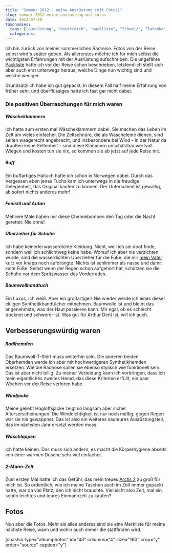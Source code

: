 ```yaml
---
title: "Sommer 2012 - meine Ausrüstung (mit Fotos)"
slug: sommer-2012-meine-ausrustung-mit-fotos
date: 2012-07-29
taxonomies:
  tags: ["ausrüstung", "österreich", "packliste", "Schweiz", "Tatonka", "Reisen"]
  categories: 
---
```


<p>Ich bin zurück von meiner sommerlichen Radreise. Fotos von der Reise selbst wird's später geben. Als allererstes möchte ich für mich selbst die wichtigsten Erfahrungen mit der Ausrüstung aufschreiben. Die ungefähre <a href="https://flowfx.de/blog/balkan-2012-packen/">Packliste</a> hatte ich vor der Reise schon beschrieben, letztendlich stellt sich aber auch erst unterwegs heraus, welche Dinge nun wichtig sind und welche weniger.

Grundsätzlich habe ich gut gepackt. In diesem Fall half meine Erfahrung von früher sehr, und überflüssiges hatte ich fast gar nicht dabei.

</p><h3>Die positiven Überraschungen für mich waren</h3>

<h5>Wäscheklammern</h5>

Ich hatte zum ersten mal Wäscheklammern dabei. Sie machen das Leben im Zelt um vieles einfacher. Die Zeltschnüre, die als Wäscheleine dienen, sind selten waagerecht angebracht, und insbesondere bei Wind - in der Natur da draußen keine Seltenheit - sind diese Klammern unschätzbar wertvoll. Wiegen und kosten tun sie nix, so kommen sie ab jetzt auf jede Reise mit.

<!--more-->

<h5>Buff</h5>

Ein buffartiges Haltuch hatte ich schon in Norwegen dabei. Durch das Vergessen eben jenes Tuchs kam ich unterwegs in die freudige Gelegenheit, das Original kaufen zu können. Der Unterschied ist gewaltig, ab sofort nichts anderes mehr!

<h5>Fenistil und Autan</h5>

Mehrere Male haben mir diese Chemiebomben den Tag oder die Nacht gerettet. Nie ohne!

<h5>Überzieher für Schuhe</h5>

Ich habe keinerlei wasserdichte Kleidung. Nicht, weil ich sie doof finde, sondern weil ich schlichtweg keine habe. Worauf ich aber nie verzichten würde, sind die wasserdichten Überzieher für die Füße, die mir <a href="http://www.helmutoptour.de">mein Vater</a> kurz vor knapp noch aufdrängte. Nichts ist schlimmer als nasse und damit kalte Füße. Selbst wenn der Regen schon aufgehört hat, schützen sie die Schuhe vor dem Spritzwasser des Vorderrades.

<h5>Baumwollhandtuch</h5>

Ein Luxus, ich weiß. Aber ein großartiger! Nie wieder werde ich eines dieser ekligen Synthetikhandtücher mitnehmen. Baumwolle ist und bleibt das angenehmste, was der Haut passieren kann. Mir egal, ob es schlecht trocknet und schwerer ist. Was gut für Arthur Dent ist, will ich auch.

<h2>Verbesserungswürdig waren</h2>

<h5>Radlhemden</h5>

Das Baumwoll-T-Shirt muss weiterhin sein. Die anderen beiden Oberhemden werde ich aber mit hochwertigeren Synthetikhemden ersetzen. Wie die Radhose sollen sie ebenso stylisch wie funktionell sein. Das ist aber nicht billig. Zu meiner Verteidung kann ich vorbringen, dass ich mein eigentliches zweites Hemd, das diese Kriterien erfüllt, ein paar Wochen vor der Reise verloren habe.

<h5>Windjacke</h5>

Meine geliebt Haglöffsjacke zeigt so langsam aber sicher Alterserscheinungen. Die Winddichtigkeit ist nur noch mäßig, gegen Regen war sie nie gewappnet. Das ist also ein weiteres sauteures Ausrüstungsteil, das im nächsten Jahr ersetzt werden muss.

<h5>Waschlappen</h5>

Ich hatte keinen. Das muss sich ändern, es macht die Körperhygiene abseits von einer warmen Dusche sehr viel einfacher.

<h5>2-Mann-Zelt</h5>

Zum ersten Mal hatte ich das Gefühl, das mein treues <a href="http://www.globetrotter.de/de/shop/detail.php?mod_nr=107488">Arctis 2</a> zu groß für mich ist. So ordentlich, wie ich meine Taschen auch im Zelt immer gepackt hatte, war da viel Platz, den ich nicht brauchte. Vielleicht also Zeit, mal ein schön leichtes und teures Einmannzelt zu kaufen?

<h2>Fotos</h2>

Nun aber die Fotos. Mehr als alles anderes sind sie eine Merkliste für meine nächste Reise, wann und wohin auch immer die stattfinden wird.

[shashin type="albumphotos" id="43" columns="4" size="160" crop="y" order="source" caption="y"]